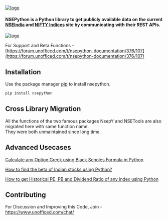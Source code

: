 <p align="left">
  <a href="https://aeron7.github.io/nsepython/" target="_blank">
    <img  src="https://unofficed.com/wp-content/uploads/2021/07/nsepython-300x104.png" alt="logo">
  </a>
</p>

#### NSEPython is a Python library to get publicly available data on the current [NSEIndia](https://nseindia.com) and [NIFTY Indices](https://www.niftyindices.com/) site by communicating with their REST APIs.

<p align="left">
  <a href="https://unofficed.com/nse-python/documentation/" target="_blank">
    <img  src="https://unofficed.com/wp-content/uploads/2021/07/nsepython-300x104.png" alt="logo">
  </a>
</p>

For Support and Beta Functions - [https://forum.unofficed.com/t/nsepython-documentation/376/107](https://forum.unofficed.com/t/nsepython-documentation/376/107)

## Installation

Use the package manager [pip](https://pypi.org/project/nsepython/) to install nsepython.

```bash
pip install nsepython
```
## Cross Library Migration
All the functions of the two famous packages NsepY and NSETools are also migrated here with same function name. <br/>
They were both unmaintained since long time.

## Advanced Usecases
[Calculate any Option Greek using Black Scholes Formula in Python](https://unofficed.com/black-scholes-formula-in-python/)

[ How to find the beta of Indian stocks using Python?](https://unofficed.com/how-to-find-the-beta-of-indian-stocks-using-python/)

[How to get Historical PE, PB and Dividend Ratio of any index using Python](https://unofficed.com/nse-python/documentation/nsepy/#index_pe_pb_div)

## Contributing
For Discussion and Improving this Code, Join - https://www.unofficed.com/chat/
